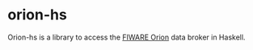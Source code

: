 orion-hs
========

Orion-hs is a library to access the [FIWARE Orion](https://fiware-orion.readthedocs.io/en/master/) data broker in Haskell.
